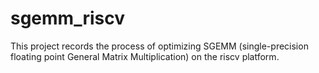 # sgemm_riscv
This project records the process of optimizing SGEMM (single-precision floating point General Matrix Multiplication) on the riscv platform.
